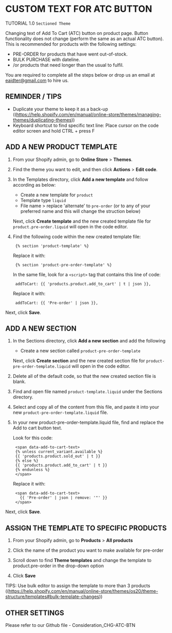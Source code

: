 # CUSTOM TEXT FOR ATC BUTTON
TUTORIAL 1.0 `Sectioned Theme`

Changing text of Add To Cart (ATC) button on product page. Button functionality does not change (perform the same as an actual ATC button). This is recommended for products with the following settings:

   - PRE-ORDER for products that have went out-of-stock.
   - BULK PURCHASE with dateline.
   - /or products that need longer than the usual to fulfil.

You are required to complete all the steps below or drop us an email at eaidter@gmail.com to hire us.

<b>REMINDER / TIPS</b>
-
   - Duplicate your theme to keep it as a back-up ((https://help.shopify.com/en/manual/online-store/themes/managing-themes/duplicating-themes))
   - Keyboard shortcut to find specific text line: Place cursor on the code editor screen and hold CTRL + press F

<b>ADD A NEW PRODUCT TEMPLATE</b>
-
1. From your Shopify admin, go to <b>Online Store</b> > <b>Themes</b>.

2. Find the theme you want to edit, and then click <b>Actions</b> > <b>Edit code</b>.

3. In the Templates directory, click <b>Add a new template</b> and follow according as below:
    - Create a new template for `product`
    - Template type `liquid`
    - File name > replace 'alternate' to `pre-order` (or to any of your preferred name and this will change the struction below)
    
    Next, click <b>Create template</b> and the new created template file for `product.pre-order.liquid` will open in the code editor.

4. Find the following code within the new created template file:

        {% section 'product-template' %}

    Replace it with:

        {% section 'product-pre-order-template' %}
    
    In the same file, look for a `<script>` tag that contains this line of code:
  
        addToCart: {{ 'products.product.add_to_cart' | t | json }},

    Replace it with:

        addToCart: {{ 'Pre-order' | json }},  

Next, click <b>Save</b>.


<b>ADD A NEW SECTION</b>
-
1. In the Sections directory, click <b>Add a new section</b> and add the following
    - Create a new section called `product-pre-order-template`

    Next, click <b>Create section</b> and the new created section file for `product-pre-order-template.liquid` will open in the code editor.

2. Delete all of the default code, so that the new created section file is blank.

3. Find and open file named `product-template.liquid` under the Sections directory.

4. Select and copy all of the content from this file, and paste it into your new `product-pre-order-template.liquid` file.

5. In your new product-pre-order-template.liquid file, find and replace the Add to cart button text.

    Look for this code:

        <span data-add-to-cart-text>
        {% unless current_variant.available %}
        {{ 'products.product.sold_out' | t }}
        {% else %}
        {{ 'products.product.add_to_cart' | t }}
        {% endunless %}
        </span>

      Replace it with:

        <span data-add-to-cart-text>
          {{ 'Pre-order' | json | remove: '"' }}
        </span>

Next, click <b>Save</b>.

<b>ASSIGN THE TEMPLATE TO SPECIFIC PRODUCTS</b>
-
1. From your Shopify admin, go to <b>Products</b> > <b>All products</b>

2. Click the name of the product you want to make available for pre-order

3. Scroll down to find <b>Theme templates</b> and change the template to product.pre-order in the drop-down option

4. Click <b>Save</b>

TIPS: Use bulk editor to assign the template to more than 3 products ((https://help.shopify.com/en/manual/online-store/themes/os20/theme-structure/templates#bulk-template-changes))

<b>OTHER SETTINGS</b>
-
Please refer to our Github file - Consideration_CHG-ATC-BTN
  
